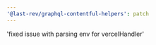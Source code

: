 ```yaml
---
'@last-rev/graphql-contentful-helpers': patch
---
```


'fixed issue with parsing env for vercelHandler'
